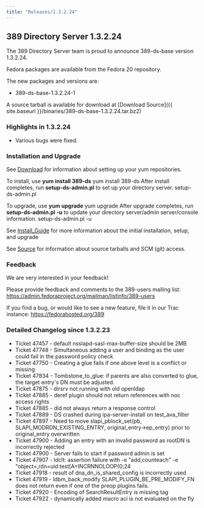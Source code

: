 ```yaml
---
title: "Releases/1.3.2.24"
---
```

389 Directory Server 1.3.2.24
-----------------------------

The 389 Directory Server team is proud to announce 389-ds-base version 1.3.2.24.

Fedora packages are available from the Fedora 20 repository.

The new packages and versions are:

-   389-ds-base-1.3.2.24-1

A source tarball is available for download at [Download Source]({{ site.baseurl }}/binaries/389-ds-base-1.3.2.24.tar.bz2)

### Highlights in 1.3.2.24

-   Various bugs were fixed.

### Installation and Upgrade

See [Download](../download.html) for information about setting up your yum repositories.

To install, use **yum install 389-ds** yum install 389-ds After install completes, run **setup-ds-admin.pl** to set up your directory server. setup-ds-admin.pl

To upgrade, use **yum upgrade** yum upgrade After upgrade completes, run **setup-ds-admin.pl -u** to update your directory server/admin server/console information. setup-ds-admin.pl -u

See [Install\_Guide](../legacy/install-guide.html) for more information about the initial installation, setup, and upgrade

See [Source](../development/source.html) for information about source tarballs and SCM (git) access.

### Feedback

We are very interested in your feedback!

Please provide feedback and comments to the 389-users mailing list: <https://admin.fedoraproject.org/mailman/listinfo/389-users>

If you find a bug, or would like to see a new feature, file it in our Trac instance: <https://fedorahosted.org/389>

### Detailed Changelog since 1.3.2.23

-   Ticket 47457 - default nsslapd-sasl-max-buffer-size should be 2MB
-   Ticket 47748 - Simultaneous adding a user and binding as the user could fail in the password policy check
-   Ticket 47750 - Creating a glue fails if one above level is a conflict or missing
-   Ticket 47834 - Tombstone_to_glue: if parents are also converted to glue, the target entry's DN must be adjusted.
-   Ticket 47875 - dirsrv not running with old openldap
-   Ticket 47885 - deref plugin should not return references with noc access rights
-   Ticket 47885 - did not always return a response control
-   Ticket 47889 - DS crashed during ipa-server-install on test_ava_filter
-   Ticket 47897 - Need to move slapi_pblock_set(pb, SLAPI_MODRDN_EXISTING_ENTRY, original_entry->ep_entry) prior to original_entry overwritten
-   Ticket 47900 - Adding an entry with an invalid password as rootDN is incorrectly rejected
-   Ticket 47900 - Server fails to start if password admin is set
-   Ticket 47907 - ldclt: assertion failure with -e "add,counteach" -e "object=<ldif file>,rdn=uid:test[A=INCRNNOLOOP(0;24
-   Ticket 47918 - result of dna_dn_is_shared_config is incorrectly used
-   Ticket 47919 - ldbm_back_modify SLAPI_PLUGIN_BE_PRE_MODIFY_FN does not return even if one of the preop plugins fails.
-   Ticket 47920 - Encoding of SearchResultEntry is missing tag
-   Ticket 47922 - dynamically added macro aci is not evaluated on the fly
